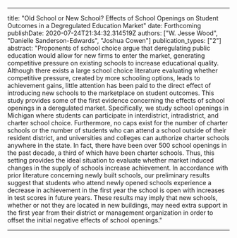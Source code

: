 ---

title: "Old School or New School? Effects of School Openings on Student Outcomes in a Degregulated Education Market"
date: Forthcoming
publishDate: 2020-07-24T21:34:32.314519Z
authors: ["W. Jesse Wood", "Danielle Sanderson-Edwards", "Joshua Cowen"]
publication_types: ["2"]
abstract: "Proponents of school choice argue that deregulating public education would allow for new firms to enter the market, generating competitive pressure on existing schools to increase educational quality. Although there exists a large school choice literature evaluating whether competitive pressure, created by more schooling options, leads to achievement gains, little attention has been paid to the direct effect of introducing new schools to the marketplace on student outcomes. This study provides some of the first evidence concerning the effects of school openings in a deregulated market. Specifically, we study school openings in Michigan where students can participate in interdistrict, intradistrict, and charter school choice. Furthermore, no caps exist for the number of charter schools or the number of students who can attend a school outside of their resident district, and universities and colleges can authorize charter schools anywhere in the state. In fact, there have been over 500 school openings in the past decade, a third of which have been charter schools. Thus, this setting provides the ideal situation to evaluate whether market induced changes in the supply of schools increase achievement. In accordance with prior literature concerning newly built schools, our preliminary results suggest that students who attend newly opened schools experience a decrease in achievement in the first year the school is open with increases in test scores in future years. These results may imply that new schools, whether or not they are located in new buildings, may need extra support in the first year from their district or management organization in order to offset the initial negative effects of school openings."

---